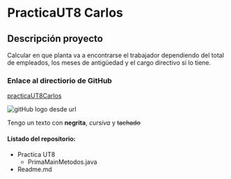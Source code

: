 # PracticaUT8 Carlos

## Descripción proyecto

Calcular en que planta va a encontrarse el trabajador dependiendo del total de empleados, los meses de antigüedad y el cargo directivo si lo tiene.

### Enlace al directiorio de GitHub

[practicaUT8Carlos](https://github.com/Altamira96/practicaUT8Carlos.git)

![gitHub logo desde url](https://github.githubassets.com/images/modules/logos_page/Octocat.png)

Tengo un texto con **negrita**, *cursiva* y ~~tachado~~

#### Listado del repositorio:

* Practica UT8
    * PrimaMainMetodos.java
* Readme.md
